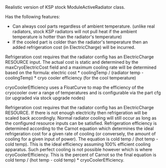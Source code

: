 Realistic version of KSP stock ModuleActiveRadiator class.

Has the following features:

* Can always cool parts regardless of ambient temperature. (unlike real radiators, stock KSP radiators will not pull heat if the ambient temperature is hotter than the radiator's temperature)
* If the cooled part is colder than the radiator's temperature then an added refrigeration cost (in ElectricCharge) will be incurred.

Refrigeration cost requires that the radiator config has an ElectricCharge RESOURCE input. The actual cost is static and determined by the maxCryoElectricCost field and a maximum cooling rate will be determined based on the formula: electric cost * coolingTemp / (radiator temp - coolingTemp) * cryo cooler efficiency (for the cool temperature)

cryoCoolerEfficiency uses a FloatCurve to map the efficiency of the cryocooler over a range of temperatures and is configurable via the part cfg (or upgraded via stock upgrade nodes)

Refrigeration cost requires that the radiator config has an ElectricCharge RESOURCE. If there is not enough electricity then refrigeration will be scaled back accordingly. Normal radiator cooling will still occur as long as the configured resource inputs can be satisfied. Refrigeration efficiency is determined according to the Carnot equation which determines the ideal refrigeration cost for a given rate of cooling (or conversely, the amount of cooling for a given input of power). The equation is cold temp / (hot temp - cold temp). This is the ideal efficiency assuming 100% efficient cooling apparatus. Such perfect cooling is not possible however which is where cryoCoolerEfficiency. This is the percent of Carnot so the final equation is cold temp / (hot temp - cold temp) * cryoCoolerEfficiency.
